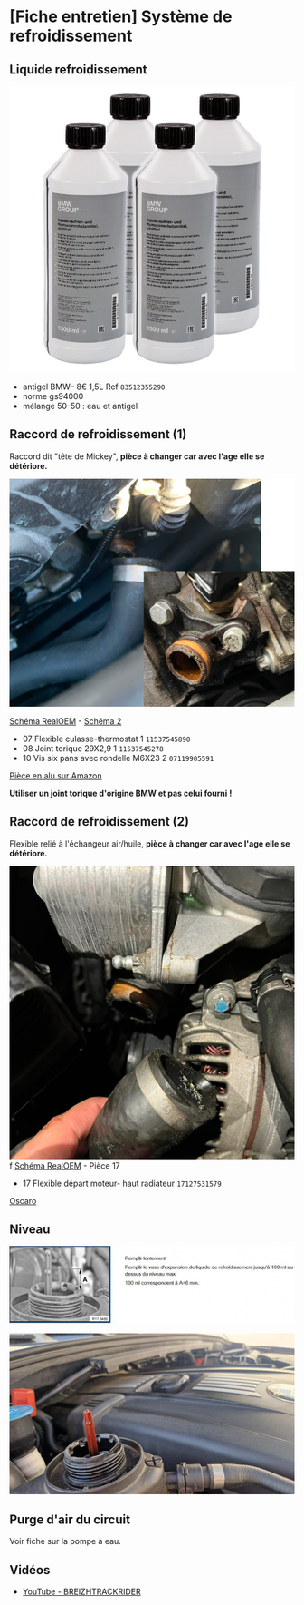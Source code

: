 # [Fiche entretien] Système de refroidissement

## Liquide refroidissement

![antigel](../images/LDR/antigel.jpg)

- antigel BMW– 8€ 1,5L Ref `83512355290`
- norme gs94000
- mélange 50-50 : eau et antigel

## Raccord de refroidissement (1)

Raccord dit "tête de Mickey", **pièce à changer car avec l'age elle se détériore.**

![mickey](../images/LDR/mickey_casse.jpg)

[Schéma RealOEM](https://www.realoem.com/bmw/fr/showparts?id=UF91-EUR---E87-BMW-130i&diagId=11_3755) - [Schéma 2](https://www.realoem.com/bmw/fr/showparts?id=UF91-EUR---E87-BMW-130i&diagId=11_3755)

- 07 Flexible culasse-thermostat 1 `11537545890`
- 08 Joint torique 29X2,9 1 `11537545278`
- 10 Vis six pans avec rondelle M6X23  2 `07119905591`

[Pièce en alu sur Amazon](https://www.amazon.fr/gp/product/B07K7KHLVR/ref=ppx_yo_dt_b_asin_title_o09_s00?ie=UTF8&psc=1)

**Utiliser un joint torique d'origine BMW et pas celui fourni !**

## Raccord de refroidissement (2)

Flexible relié à l'échangeur air/huile, **pièce à changer car avec l'age elle se détériore.**

![Flexible](../images/LDR/flexible_casse.jpg)
f
[Schéma RealOEM](https://www.realoem.com/bmw/fr/showparts?id=UF91-EUR---E87-BMW-130i&diagId=17_0699#17127531579) - Pièce 17

- 17 Flexible départ moteur- haut radiateur `17127531579`

[Oscaro](https://www.oscaro.com/fr/search?q=17127531579)

## Niveau

![LDR](../images/LDR/niveau_LDR_TIS.jpg)

![LDR](../images/LDR/niveau_LDR_reel.jpg)

## Purge d'air du circuit

Voir fiche sur la pompe à eau.

## Vidéos

- [YouTube - BREIZHTRACKRIDER](https://www.youtube.com/watch?v=ARHfLJsCC9w&t=89s&ab_channel=BREIZHTRACKRIDER)
